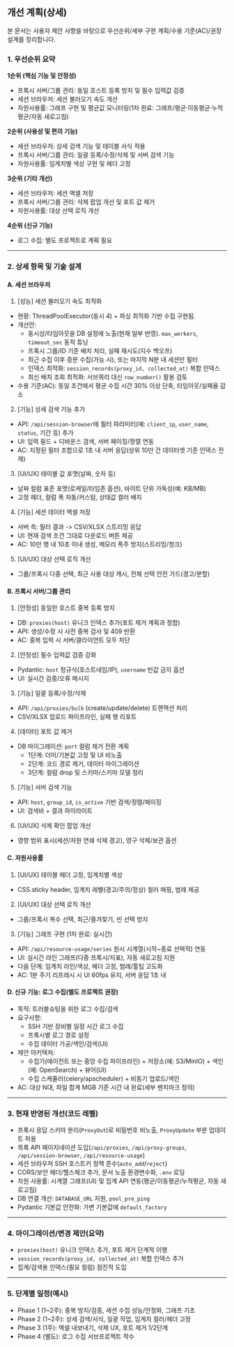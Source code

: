 ## 개선 계획(상세)

본 문서는 사용자 제안 사항을 바탕으로 우선순위/세부 구현 계획/수용 기준(AC)/권장 설계를 정리합니다.

### 1. 우선순위 요약

**1순위 (핵심 기능 및 안정성)**
- 프록시 서버/그룹 관리: 동일 호스트 등록 방지 및 필수 입력값 검증
- 세션 브라우저: 세션 불러오기 속도 개선
- 자원사용률: 그래프 구현 및 평균값 모니터링(1차 완료: 그래프/평균·이동평균·누적평균/자동 새로고침)

**2순위 (사용성 및 편의 기능)**
- 세션 브라우저: 상세 검색 기능 및 테이블 서식 적용
- 프록시 서버/그룹 관리: 일괄 등록/수정/삭제 및 서버 검색 기능
- 자원사용률: 임계치별 색상 구현 및 헤더 고정

**3순위 (기타 개선)**
- 세션 브라우저: 세션 엑셀 저장
- 프록시 서버/그룹 관리: 삭제 팝업 개선 및 포트 값 제거
- 자원사용률: 대상 선택 로직 개선

**4순위 (신규 기능)**
- 로그 수집: 별도 프로젝트로 계획 필요

---

### 2. 상세 항목 및 기술 설계

#### A. 세션 브라우저
1) [성능] 세션 불러오기 속도 최적화
- 현황: ThreadPoolExecutor(동시 4) + 파싱 최적화 기반 수집 구현됨.
- 개선안:
  - 동시성/타임아웃을 DB 설정에 노출(현재 일부 반영). `max_workers`, `timeout_sec` 동적 튜닝
  - 프록시 그룹/ID 기준 배치 처리, 실패 재시도(지수 백오프)
  - 최근 수집 이후 증분 수집(가능 시), 또는 마지막 N분 내 세션만 필터
  - 인덱스 최적화: `session_records(proxy_id, collected_at)` 복합 인덱스
  - 최신 배치 조회 최적화: 서브쿼리 대신 `row_number()` 활용 검토
- 수용 기준(AC): 동일 조건에서 평균 수집 시간 30% 이상 단축, 타임아웃/실패율 감소

2) [기능] 상세 검색 기능 추가
- API: `/api/session-browser`에 필터 파라미터(예: `client_ip`, `user_name`, `status`, 기간 등) 추가
- UI: 입력 필드 + 디바운스 검색, 서버 페이징/정렬 연동
- AC: 지정된 필터 조합으로 1초 내 서버 응답(상위 10만 건 데이터셋 기준 인덱스 전제)

3) [UI/UX] 테이블 값 포맷(날짜, 숫자 등)
- 날짜 컬럼 표준 포맷(로케일/타임존 옵션), 바이트 단위 가독성(예: KB/MB)
- 고정 헤더, 컬럼 폭 자동/커스텀, 상태값 컬러 배지

4) [기능] 세션 데이터 엑셀 저장
- 서버 측: 필터 결과 -> CSV/XLSX 스트리밍 응답
- UI: 현재 검색 조건 그대로 다운로드 버튼 제공
- AC: 10만 행 내 10초 이내 생성, 메모리 폭주 방지(스트리밍/청크)

5) [UI/UX] 대상 선택 로직 개선
- 그룹/프록시 다중 선택, 최근 사용 대상 캐시, 전체 선택 안전 가드(경고/분할)

#### B. 프록시 서버/그룹 관리
1) [안정성] 동일한 호스트 중복 등록 방지
- DB: `proxies(host)` 유니크 인덱스 추가(포트 제거 계획과 정합)
- API: 생성/수정 시 사전 중복 검사 및 409 반환
- AC: 중복 입력 시 서버/클라이언트 모두 차단

2) [안정성] 필수 입력값 검증 강화
- Pydantic: `host` 정규식(호스트네임/IP), `username` 빈값 금지 옵션
- UI: 실시간 검증/오류 메시지

3) [기능] 일괄 등록/수정/삭제
- API: `/api/proxies/bulk` (create/update/delete) 트랜잭션 처리
- CSV/XLSX 업로드 파이프라인, 실패 행 리포트

4) [데이터] 포트 값 제거
- DB 마이그레이션: `port` 컬럼 제거 전환 계획
  - 1단계: 더미/기본값 고정 및 UI 비노출
  - 2단계: 코드 경로 제거, 데이터 마이그레이션
  - 3단계: 컬럼 drop 및 스키마/스키마 모델 정리

5) [기능] 서버 검색 기능
- API: `host`, `group_id`, `is_active` 기반 검색/정렬/페이징
- UI: 검색바 + 결과 하이라이트

6) [UI/UX] 삭제 확인 팝업 개선
- 영향 범위 표시(세션/자원 연쇄 삭제 경고), 영구 삭제/보관 옵션

#### C. 자원사용률
1) [UI/UX] 테이블 헤더 고정, 임계치별 색상
- CSS sticky header, 임계치 레벨(경고/주의/정상) 컬러 매핑, 범례 제공

2) [UI/UX] 대상 선택 로직 개선
- 그룹/프록시 복수 선택, 최근/즐겨찾기, 빈 선택 방지

3) [기능] 그래프 구현 (1차 완료: 실시간)
- API: `/api/resource-usage/series` 원시 시계열(시작~종료 선택적) 연동
- UI: 실시간 라인 그래프(다중 프록시/지표), 자동 새로고침 지원
- 다음 단계: 임계치 라인/색상, 헤더 고정, 범례/툴팁 고도화
- AC: 1분 주기 리프레시 시 UI 60fps 유지, 서버 응답 1초 내

#### D. 신규 기능: 로그 수집(별도 프로젝트 권장)
- 목적: 트러블슈팅을 위한 로그 수집/검색
- 요구사항:
  - SSH 기반 장비별 일정 시간 로그 수집
  - 프록시별 로그 경로 설정
  - 수집 데이터 가공/색인/검색(UI)
- 제안 아키텍처:
  - 수집기(에이전트 또는 중앙 수집 파이프라인) + 저장소(예: S3/MinIO) + 색인(예: OpenSearch) + 뷰어(UI)
  - 수집 스케줄러(celery/apscheduler) + 비동기 업로드/색인
- AC: 대상 N대, 파일 합계 MGB 기준 시간 내 완료(세부 벤치마크 정의)

---

### 3. 현재 반영된 개선(코드 레벨)
- 프록시 응답 스키마 분리(`ProxyOut`)로 비밀번호 비노출, `ProxyUpdate` 부분 업데이트 허용
- 목록 API 페이지네이션 도입(`/api/proxies`, `/api/proxy-groups`, `/api/session-browser`, `/api/resource-usage`)
- 세션 브라우저 SSH 호스트키 정책 준수(`auto_add`/`reject`)
- CORS/보안 헤더/헬스체크 추가, 문서 노출 환경변수화, `.env` 로딩
- 자원 사용률: 시계열 그래프(UI) 및 집계 API 연동(평균/이동평균/누적평균, 자동 새로고침)
- DB 연결 개선: `DATABASE_URL` 지원, `pool_pre_ping`
- Pydantic 기본값 안전화: 가변 기본값에 `default_factory`

---

### 4. 마이그레이션/변경 제안(요약)
- `proxies(host)` 유니크 인덱스 추가, 포트 제거 단계적 이행
- `session_records(proxy_id, collected_at)` 복합 인덱스 추가
- 집계/검색용 인덱스(필요 컬럼) 점진적 도입

---

### 5. 단계별 일정(예시)
- Phase 1 (1~2주): 중복 방지/검증, 세션 수집 성능/안정화, 그래프 기초
- Phase 2 (1~2주): 상세 검색/서식, 일괄 작업, 임계치 컬러/헤더 고정
- Phase 3 (1주): 엑셀 내보내기, 삭제 UX, 포트 제거 1/2단계
- Phase 4 (별도): 로그 수집 서브프로젝트 착수

